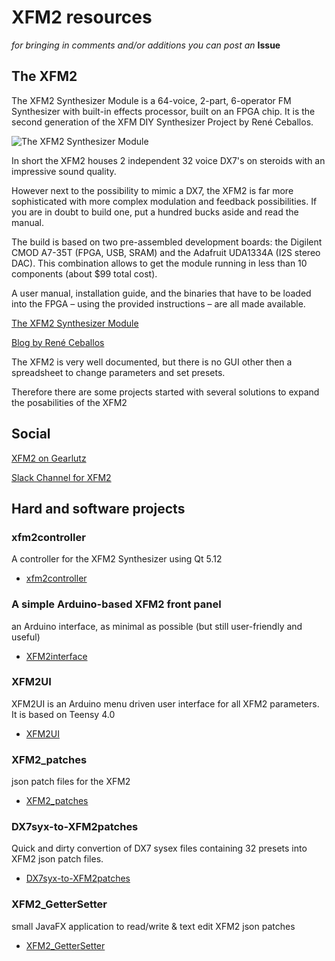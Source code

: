 # XFM2 resources

*for bringing in comments and/or additions you can post an* **Issue**

## The XFM2

The XFM2 Synthesizer Module is a 64-voice, 2-part, 6-operator FM Synthesizer with built-in effects processor, built on an FPGA chip.
It is the second generation of the XFM DIY Synthesizer Project by René Ceballos.

![The XFM2 Synthesizer Module](https://images.squarespace-cdn.com/content/v1/5d2c7309e3281e0001ef5655/1580208887777-8CBUTCQ4F8ECP4IU7OVB/ke17ZwdGBToddI8pDm48kPLerjwc9T00S19UIx4D7DV7gQa3H78H3Y0txjaiv_0fDoOvxcdMmMKkDsyUqMSsMWxHk725yiiHCCLfrh8O1z5QPOohDIaIeljMHgDF5CVlOqpeNLcJ80NK65_fV7S1UWQaL5Zc965r8V2AH38PHUO8HP8IE1QJFP1I8jNvddiftNpR-oeFwj2Ae_lbqFbpxA/82940548_10213084820194329_1373900380894658560_o.jpg?format=1500w)

In short the XFM2 houses 2 independent 32 voice DX7's on steroids with an impressive sound quality.

However next to the possibility to mimic a DX7, the XFM2 is far more sophisticated with more complex modulation and feedback possibilities. If you are in doubt to build one, put a hundred bucks aside and read the manual.

The build is based on two pre-assembled development boards: the Digilent CMOD A7-35T (FPGA, USB, SRAM) and the Adafruit UDA1334A (I2S stereo DAC). 
This combination allows to get the module running in less than 10 components (about $99 total cost).

A user manual, installation guide, and the binaries that have to be loaded into the FPGA – using the provided instructions – are all made available.



[The XFM2 Synthesizer Module](https://www.futur3soundz.com/xfm2)

[Blog by René Ceballos](https://www.futur3soundz.com/da-blog)


The XFM2 is very well documented, but there is no GUI other then a spreadsheet to change parameters and set presets.

Therefore there are some projects started with several solutions to expand the posabilities of the XFM2



## Social

[XFM2 on Gearlutz](https://www.gearslutz.com/board/electronic-music-instruments-and-electronic-music-production/1297008-xfm2-fgpa-based-fm-synth-1.html)

[Slack Channel for XFM2](https://join.slack.com/t/xfm2/shared_invite/zt-dmrs50h3-34WvYiWgPBWruNXSXLYgBg)

## Hard and software projects

### xfm2controller
A controller for the XFM2 Synthesizer using Qt 5.12

- [xfm2controller](https://github.com/ataristdude/xfm2controller)


### A simple Arduino-based XFM2 front panel
an Arduino interface, as minimal as possible (but still user-friendly and useful)

- [XFM2interface](https://github.com/dylanmc/XFM2interface)

### XFM2UI
XFM2UI is an Arduino menu driven user interface for all XFM2 parameters. It is based on Teensy 4.0

- [XFM2UI](https://github.com/mlinton/XFM2UI)

### XFM2_patches
json patch files for the XFM2

- [XFM2_patches](https://github.com/xerhard/XFM2_patches)

### DX7syx-to-XFM2patches
Quick and dirty convertion of DX7 sysex files containing 32 presets into XFM2 json patch files.

- [DX7syx-to-XFM2patches](https://github.com/xerhard/DX7syx-to-XFM2patches)


### XFM2_GetterSetter
small JavaFX application to read/write & text edit XFM2 json patches
- [XFM2_GetterSetter](https://github.com/xerhard/XFM2_GetterSetter)
